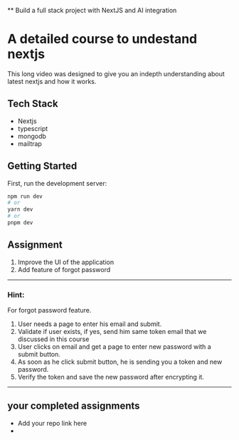 ** Build a full stack project with NextJS and AI integration

# A detailed course to undestand nextjs

This long video was designed to give you an indepth understanding about latest nextjs and how it works. 

## Tech Stack
- Nextjs
- typescript
- mongodb
- mailtrap

## Getting Started

First, run the development server:

```bash
npm run dev
# or
yarn dev
# or
pnpm dev
```
## Assignment
1. Improve the UI of the application
2. Add feature of forgot password

---
### Hint:
For forgot password feature.
1. User needs a page to enter his email and submit.
2. Validate if user exists, if yes, send him same token email that we discussed in this course
3. User clicks on email and get a page to enter new password with a submit button.
4. As soon as he click submit button, he is sending you a token and new password.
5. Verify the token and save the new password after encrypting it.

---
## your completed assignments

- Add your repo link here
- 